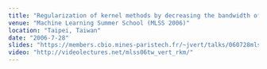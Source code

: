```yaml
---
title: "Regularization of kernel methods by decreasing the bandwidth of the Gaussian kernel"
venue: "Machine Learning Summer School (MLSS 2006)"
location: "Taipei, Taiwan"
date: "2006-7-28"
slides: "https://members.cbio.mines-paristech.fr/~jvert/talks/060728mlss/mlss.pdf"
video: "http://videolectures.net/mlss06tw_vert_rkm/"
---
```

